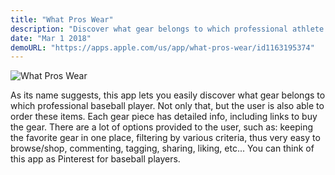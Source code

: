 ```yaml
---
title: "What Pros Wear"
description: "Discover what gear belongs to which professional athlete!"
date: "Mar 1 2018"
demoURL: "https://apps.apple.com/us/app/what-pros-wear/id1163195374"
---
```


![What Pros Wear](/images/wpw.jpg)

As its name suggests, this app lets you easily discover what gear belongs to which professional baseball player. Not only that, but the user is also able to order these items. Each gear piece has detailed info, including links to buy the gear. There are a lot of options provided to the user, such as: keeping the favorite gear in one place, filtering by various criteria, thus very easy to browse/shop, commenting, tagging, sharing, liking, etc... You can think of this app as Pinterest for baseball players.